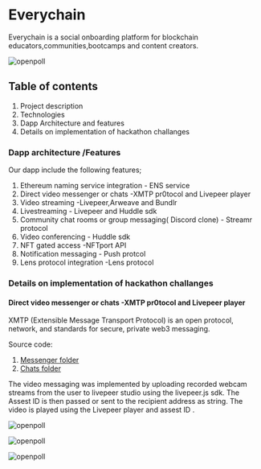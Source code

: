 # Everychain

Everychain is a social onboarding platform for blockchain educators,communities,bootcamps and content creators.

![openpoll](https://firebasestorage.googleapis.com/v0/b/scapula-57ce3.appspot.com/o/screenshots%2FScreen%20Shot%202023-01-10%20at%2010.53.17%20AM.png?alt=media&token=88bdd4c8-0bd6-4d70-b120-afa1400257a5)


## Table of contents

1. Project description
1. Technologies
1. Dapp Architecture and features
1. Details on implementation of hackathon challanges 


### Dapp architecture /Features

Our dapp include the following features;

1. Ethereum naming service integration - ENS service
2. Direct video messenger or chats -XMTP pr0tocol and Livepeer player
3. Video streaming -Livepeer,Arweave and Bundlr
4. Livestreaming - Livepeer and Huddle sdk
5. Community chat rooms or group messaging( Discord clone) - Streamr protocol
6. Video conferencing - Huddle sdk
7. NFT gated access -NFTport API
8. Notification messaging - Push protcol
9. Lens protocol integration -Lens protocol

### Details on implementation of hackathon challanges 

####   Direct video messenger or chats -XMTP pr0tocol and Livepeer player

  XMTP (Extensible Message Transport Protocol) is an open protocol, network, and standards for secure, private web3 messaging.
  
  Source code:
  1. [Messenger folder](https://github.com/scapula07/everychain-nvb/tree/master/src/pages/Messenger)
  2. [Chats folder](https://github.com/scapula07/everychain-nvb/tree/master/src/components/Chats)

The video messaging was implemented by uploading recorded webcam streams from the user to livepeer studio using the livepeer.js sdk. The Assest ID  is then passed or sent to the recipient address as string. 
The video is played using the Livepeer player and assest ID .



![openpoll](https://firebasestorage.googleapis.com/v0/b/scapula-57ce3.appspot.com/o/screenshots%2FScreen%20Shot%202023-01-10%20at%2011.03.02%20AM.png?alt=media&token=26db1974-7f00-4e75-8abd-74ced3acbac1)

![openpoll](https://firebasestorage.googleapis.com/v0/b/scapula-57ce3.appspot.com/o/screenshots%2FScreen%20Shot%202023-01-10%20at%2011.05.26%20AM.png?alt=media&token=be8e0d01-c910-48fb-acd3-ab5a216ed693)

![openpoll](https://firebasestorage.googleapis.com/v0/b/scapula-57ce3.appspot.com/o/screenshots%2FScreen%20Shot%202023-01-10%20at%2011.07.26%20AM.png?alt=media&token=56db46d3-5664-447c-8e0b-016d820b1c2c)
